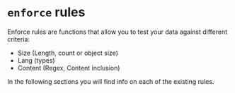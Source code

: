 # `enforce` rules
Enforce rules are functions that allow you to test your data against different criteria:

* Size (Length, count or object size)
* Lang (types)
* Content (Regex, Content inclusion)

In the following sections you will find info on each of the existing rules.